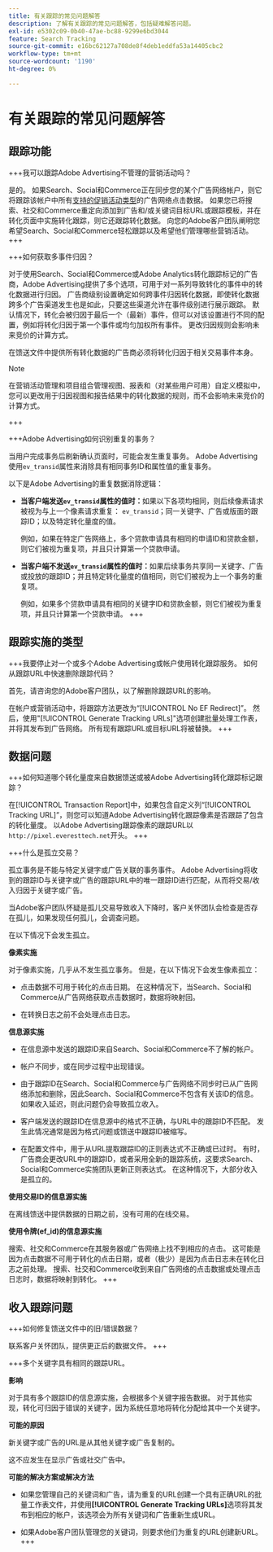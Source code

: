 ```yaml
---
title: 有关跟踪的常见问题解答
description: 了解有关跟踪的常见问题解答，包括疑难解答问题。
exl-id: e5302c09-0b40-47ae-bc88-9299e6bd3044
feature: Search Tracking
source-git-commit: e16bc62127a708de8f4deb1eddfa53a14405cbc2
workflow-type: tm+mt
source-wordcount: '1190'
ht-degree: 0%

---
```


# 有关跟踪的常见问题解答

## 跟踪功能

+++我可以跟踪Adobe Advertising不管理的营销活动吗？

是的。 如果Search、Social和Commerce正在同步您的某个广告网络帐户，则它将跟踪该帐户中所有[支持的促销活动类型](/help/search-social-commerce/introduction/supported-inventory.md)的广告网络点击数据。 如果您已将搜索、社交和Commerce重定向添加到广告和/或关键词目标URL或跟踪模板，并在转化页面中实施转化跟踪，则它还跟踪转化数据。 向您的Adobe客户团队阐明您希望Search、Social和Commerce轻松跟踪以及希望他们管理哪些营销活动。
+++

+++如何获取多事件归因？

对于使用Search、Social和Commerce或Adobe Analytics转化跟踪标记的广告商，Adobe Advertising提供了多个选项，可用于对一系列导致转化的事件中的转化数据进行归因。 广告商级别设置确定如何跨事件归因转化数据，即使转化数据跨多个广告渠道发生也是如此，只要这些渠道允许在事件级别进行展示跟踪。 默认情况下，转化会被归因于最后一个（最新）事件，但可以对该设置进行不同的配置，例如将转化归因于第一个事件或均匀加权所有事件。 更改归因规则会影响未来竞价的计算方式。

在馈送文件中提供所有转化数据的广告商必须将转化归因于相关交易事件本身。

>[!NOTE]
>
>在营销活动管理和项目组合管理视图、报表和（对某些用户可用）自定义模拟中，您可以更改用于归因视图和报告结果中的转化数据的规则，而不会影响未来竞价的计算方式。

+++

+++Adobe Advertising如何识别重复的事务？

当用户完成事务后刷新确认页面时，可能会发生重复事务。 Adobe Advertising使用`ev_transid`属性来消除具有相同事务ID和属性值的重复事务。

以下是Adobe Advertising的重复数据消除逻辑：

* **当客户端发送`ev_transid`属性的值时：**&#x200B;如果以下各项均相同，则后续像素请求被视为与上一个像素请求重复： `ev_transid`；同一关键字、广告或版面的跟踪ID；以及特定转化量度的值。

  例如，如果在特定广告网络上，多个贷款申请具有相同的申请ID和贷款金额，则它们被视为重复项，并且只计算第一个贷款申请。

* **当客户端不发送`ev_transid`属性的值时：**&#x200B;如果后续事务共享同一关键字、广告或投放的跟踪ID；并且特定转化量度的值相同，则它们被视为上一个事务的重复项。

  例如，如果多个贷款申请具有相同的关键字ID和贷款金额，则它们被视为重复项，并且只计算第一个贷款申请。
+++

## 跟踪实施的类型

+++我要停止对一个或多个Adobe Advertising或帐户使用转化跟踪服务。 如何从跟踪URL中快速删除跟踪代码？

首先，请咨询您的Adobe客户团队，以了解删除跟踪URL的影响。

在帐户或营销活动中，将跟踪方法更改为“[!UICONTROL No EF Redirect]”。 然后，使用&quot;[!UICONTROL Generate Tracking URLs]&quot;选项创建批量处理工作表，并将其发布到广告网络。 所有现有跟踪URL或目标URL将被替换。
+++

## 数据问题

+++如何知道哪个转化量度来自数据馈送或被Adobe Advertising转化跟踪标记跟踪？

在[!UICONTROL Transaction Report]中，如果包含自定义列“[!UICONTROL Tracking URL]”，则您可以知道Adobe Advertising转化跟踪像素是否跟踪了包含的转化量度。 以Adobe Advertising跟踪像素的跟踪URL以`http://pixel.everesttech.net`开头。
+++

+++什么是孤立交易？

孤立事务是不能与特定关键字或广告关联的事务事件。 Adobe Advertising将收到的跟踪ID与关键字或广告的跟踪URL中的唯一跟踪ID进行匹配，从而将交易/收入归因于关键字或广告。

当Adobe客户团队怀疑是孤儿交易导致收入下降时，客户关怀团队会检查是否存在孤儿，如果发现任何孤儿，会调查问题。

在以下情况下会发生孤立。

**像素实施**

对于像素实施，几乎从不发生孤立事务。 但是，在以下情况下会发生像素孤立：

* 点击数据不可用于转化的点击日期。 在这种情况下，当Search、Social和Commerce从广告网络获取点击数据时，数据将映射回。

* 在转换日志之前不会处理点击日志。

**信息源实施**

* 在信息源中发送的跟踪ID来自Search、Social和Commerce不了解的帐户。

* 帐户不同步，或在同步过程中出现错误。

* 由于跟踪ID在Search、Social和Commerce与广告网络不同步时已从广告网络添加和删除，因此Search、Social和Commerce不包含有关该ID的信息。 如果收入延迟，则此问题仍会导致孤立收入。

* 客户端发送的跟踪ID在信息源中的格式不正确，与URL中的跟踪ID不匹配。 发生此情况通常是因为格式问题或馈送中跟踪ID被缩写。

* 在配置文件中，用于从URL提取跟踪ID的正则表达式不正确或已过时。 有时，广告商会更改URL中的跟踪ID，或者采用全新的跟踪系统，这要求Search、Social和Commerce实施团队更新正则表达式。 在这种情况下，大部分收入是孤立的。

**使用交易ID的信息源实施**

在离线馈送中提供数据的日期之前，没有可用的在线交易。

**使用令牌(ef_id)的信息源实施**

搜索、社交和Commerce在其服务器或广告网络上找不到相应的点击。 这可能是因为点击数据不可用于转化的点击日期，或者（极少）是因为点击日志未在转化日志之前处理。 搜索、社交和Commerce收到来自广告网络的点击数据或处理点击日志时，数据将映射到转化。
+++

## 收入跟踪问题

+++如何修复馈送文件中的旧/错误数据？

联系客户关怀团队，提供更正后的数据文件。
+++

+++多个关键字具有相同的跟踪URL。

**影响**

对于具有多个跟踪ID的信息源实施，会根据多个关键字报告数据。 对于其他实现，转化可归因于错误的关键字，因为系统任意地将转化分配给其中一个关键字。

**可能的原因**

新关键字或广告的URL是从其他关键字或广告复制的。

这不应发生在显示广告或社交广告中。

**可能的解决方案或解决方法**

* 如果您管理自己的关键词和广告，请为重复的URL创建一个具有正确URL的批量工作表文件，并使用&#x200B;**[!UICONTROL Generate Tracking URLs]**&#x200B;选项将其发布到相应的帐户，该选项会为所有关键词和广告重新生成URL。

* 如果Adobe客户团队管理您的关键词，则要求他们为重复的URL创建新URL。
+++
